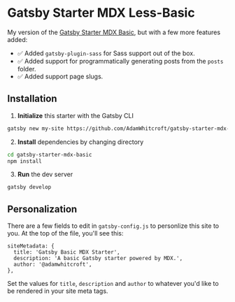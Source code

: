 # Gatsby Starter MDX Less-Basic

My version of the [Gatsby Starter MDX Basic](https://github.com/ChristopherBiscardi/gatsby-starter-mdx-basic), but with a few more features added:

- ✅ Added `gatsby-plugin-sass` for Sass support out of the box.
- ✅ Added support for programmatically generating posts from the `posts` folder.
- ✅ Added support page slugs.

## Installation

1. **Initialize** this starter with the Gatsby CLI

```sh
gatsby new my-site https://github.com/AdamWhitcroft/gatsby-starter-mdx-basic
```

2. **Install** dependencies by changing directory

```sh
cd gatsby-starter-mdx-basic
npm install
```

3. **Run** the dev server

```sh
gatsby develop
```

## Personalization

There are a few fields to edit in `gatsby-config.js` to personlize this site to you. At the top of the file, you'll see this:

```
siteMetadata: {
  title: 'Gatsby Basic MDX Starter',
  description: 'A basic Gatsby starter powered by MDX.',
  author: '@adamwhitcroft',
},
```

Set the values for `title`, `description` and `author` to whatever you'd like to be rendered in your site meta tags.